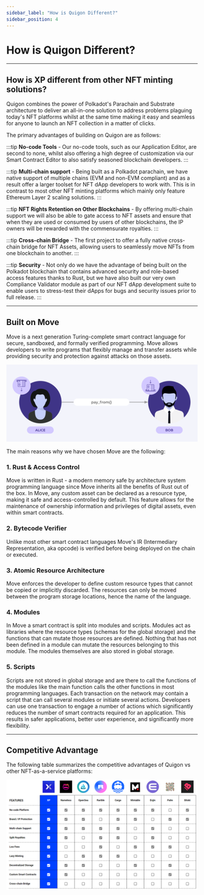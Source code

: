 ```yaml
---
sidebar_label: "How is Quigon Different?"
sidebar_position: 4
---
```


# How is Quigon Different?

<hr/>

## How is XP different from other NFT minting solutions?

Quigon combines the power of Polkadot's Parachain and Substrate architecture to deliver an all-in-one solution to address problems plaguing today's NFT platforms whilst at the same time making it easy and seamless for anyone to launch an NFT collection in a matter of clicks.

The primary advantages of building on Quigon are as follows:

:::tip
**No-code Tools** - Our no-code tools, such as our Application Editor, are second to none, whilst also offering a high degree of customization via our Smart Contract Editor to also satisfy seasoned blockchain developers.
:::

:::tip
**Multi-chain support** - Being built as a Polkadot parachain, we have native support of multiple chains (EVM and non-EVM compliant) and as a result offer a larger toolset for NFT dApp developers to work with. This is in contrast to most other NFT minting platforms which mainly only feature Ethereum Layer 2 scaling solutions.
:::

:::tip
**NFT Rights Retention on Other Blockchains** - By offering multi-chain support we will also be able to gate access to NFT assets and ensure that when they are used or consumed by users of other blockchains, the IP owners will be rewarded with the commensurate royalties.
:::

:::tip
**Cross-chain Bridge** -  The first project to offer a fully native cross-chain bridge for NFT Assets, allowing users to seamlessly move NFTs from one blockchain to another.
:::

:::tip
**Security** -  Not only do we have the advantage of being built on the Polkadot blockchain that contains advanced security and role-based access features thanks to Rust, but we have also built our very own Compliance Validator module as part of our NFT dApp development suite to enable users to stress-test their dApps for bugs and security issues prior to full release.
:::

<hr/>

## Built on Move

Move is a next generation Turing-complete smart contract language for secure, sandboxed, and formally verified programming. Move allows developers to write programs that flexibly manage and transfer assets while providing security and protection against attacks on those assets.

![Alice to Bob](../../static/img/11.Alice_to_Bob.png)

The main reasons why we have chosen Move are the following: 

### **1. Rust & Access Control**
Move is written in Rust - a modern memory safe by architecture system programming language since Move inherits all the benefits of Rust out of the box. 
In Move, any custom asset can be declared as a resource type, making it safe and access-controlled by default. This feature allows for the maintenance of ownership information and privileges of digital assets, even within smart contracts.

### **2. Bytecode Verifier**
Unlike most other smart contract languages Move's IR (Intermediary Representation, aka opcode) is verified before being deployed on the chain or executed. 

### **3. Atomic Resource Architecture**
Move enforces the developer to define custom resource types that cannot be copied or implicitly discarded. The resources can only be moved between the program storage locations, hence the name of the language.

### **4. Modules**
In Move a smart contract is split into modules and scripts. Modules act as libraries where the resource types (schemas for the global storage) and the functions that can mutate those resources are defined. Nothing that has not been defined in a module can mutate the resources belonging to this module. The modules themselves are also stored in global storage. 

### **5. Scripts**
Scripts are not stored in global storage and are there to call the functions of the modules like the main function calls the other functions in most programming languages. 
Each transaction on the network may contain a script that can call several modules or initiate several actions. Developers can use one transaction to engage a number of actions which significantly reduces the number of smart contracts required for an application. This results in safer applications, better user experience, and significantly more flexibility.

<hr/>

## Competitive Advantage

The following table summarizes the competitive advantages of Quigon vs other NFT-as-a-service platforms:

![Competition](../../static/img/12.Competitive_table.png)
